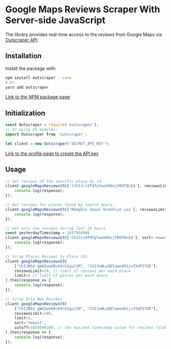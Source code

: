 # Google Maps Reviews Scraper With Server-side JavaScript

The library provides real-time access to the reviews from Google Maps via [Outscraper API](https://app.outscraper.com/api-docs#tag/Google-Reviews).

## Installation

Install the package with:
```bash
npm install outscraper --save
# Or
yarn add outscraper
```

[Link to the NPM package page](https://www.npmjs.com/package/outscraper)

## Initialization
```js
const Outscraper = require('outscraper');
// Or using ES modules:
import Outscraper from 'outscraper';

let client = new Outscraper('SECRET_API_KEY');

```
[Link to the profile page to create the API key](https://app.outscraper.com/profile)

## Usage

```js
// Get reviews of the specific place by id
client.googleMapsReviewsV3(['rChIJrc9T9fpYwokRdvjYRHT8nI4'], reviewsLimit=20, language='en').then(response => {
    console.log(response);
});

// Get reviews for places found by search query
client.googleMapsReviewsV3(['Memphis Seoul brooklyn usa'], reviewsLimit=20, limit=20, language='en').then(response => {
    console.log(response);
});

// Get only new reviews during last 24 hours
const yesterdayTimestamp = 1657980986
client.googleMapsReviewsV3(['ChIJrc9T9fpYwokRdvjYRHT8nI4'], sort='newest', cutoff=yesterdayTimestamp, reviewsLimit=100, language='en').then(response => {
    console.log(response);
});

// Scrap Places Reviews by Place Ids
client.googleMapsReviewsV3(
    ["ChIJN5X_gWdZwokRck9rk2guJ1M", "ChIJxWLy8DlawokR1jvfXUPSTUE"],
    reviewsLimit=20, // limit of reviews per each place
    limit=1 // limit of palces per each query
).then(response => {
    console.log(response);
});

// Scrap Only New Reviews
client.googleMapsReviewsV3(
    ["ChIJN5X_gWdZwokRck9rk2guJ1M", "ChIJxWLy8DlawokR1jvfXUPSTUE"],
    reviewsLimit=100,
    limit=1,
    sort='newest',
    cutoff=1654596109, // the maximum timestamp value for reviews (oldest review you want to extract). Can be used to scrape only the new reviews since your latest update
).then(response => {
    console.log(response);
});
```
